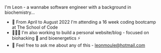 I'm Leon - a wannabe software engineer with a background in biochemistry...
 - 📅 From April to August 2022 I'm attending a 16 week coding bootcamp at The School of Code
 - 🧑🏻‍💻 I'm also working to build a personal website/blog - focused on biohacking 🔬 and bioenergetics ⚡️
 - 💬 Feel free to ask me about any of this  - leonmoule@hotmail.com
<!--
**theleonmo/theleonmo** is a ✨ _special_ ✨ repository because its `README.md` (this file) appears on your GitHub profile.

Here are some ideas to get you started:

- 🔭 I’m currently working on ...
- 🌱 I’m currently learning ...
- 👯 I’m looking to collaborate on ...
- 🤔 I’m looking for help with ...
- 💬 Ask me about ...
- 📫 How to reach me: ...
- 😄 Pronouns: ...
- ⚡ Fun fact: ...
-->

